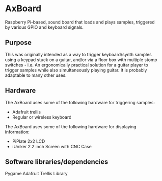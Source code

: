 # AxBoard
Raspberry Pi-based, sound board that loads and plays samples, triggered by various GPIO and keyboard signals.


## Purpose
This was originally intended as a way to trigger keyboard/synth samples using a keypad stuck on a guitar, and/or via a floor box with multiple stomp switches - i.e. An ergonomically practical solution for a guitar player to trigger samples while also simultaneously playing guitar.  It is probably adaptable to many other uses.

## Hardware
The AxBoard uses some of the following hardware for triggering samples:
* Adafruit trellis
* Regular or wireless keyboard

The AxBoard uses some of the following hardware for displaying information:
* PiPlate 2x2 LCD
* iUniker 2.2 inch Screen with CNC Case



## Software libraries/dependencies
Pygame
Adafruit Trellis Library

